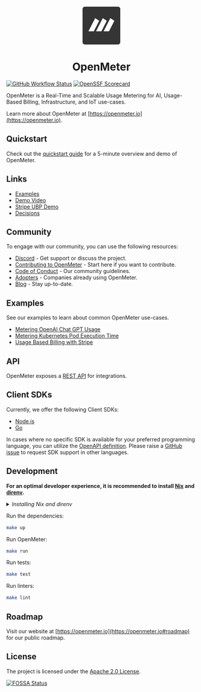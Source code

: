 <p align="center">
  <a href="https://openmeter.io">
    <img src="assets/logo.png" width="100" alt="OpenMeter logo" />
  </a>

  <h1 align="center">
    OpenMeter
  </h1>
</p>

[![GitHub Workflow Status](https://img.shields.io/github/actions/workflow/status/openmeterio/openmeter/ci.yaml?style=flat-square)](https://github.com/openmeterio/openmeter/actions/workflows/ci.yaml)
[![OpenSSF Scorecard](https://api.securityscorecards.dev/projects/github.com/openmeterio/openmeter/badge?style=flat-square)](https://api.securityscorecards.dev/projects/github.com/openmeterio/openmeter)

OpenMeter is a Real-Time and Scalable Usage Metering for AI, Usage-Based Billing, Infrastructure, and IoT use-cases.

Learn more about OpenMeter at [https://openmeter.io](https://openmeter.io).

## Quickstart

Check out the [quickstart guide](/quickstart) for a 5-minute overview and demo of OpenMeter.

## Links

- [Examples](/examples)
- [Demo Video](https://www.loom.com/share/c965e56f1df9450492e687dfb3c18b49)
- [Stripe UBP Demo](https://www.loom.com/share/bc1cfa1b7ed94e65bd3a82f9f0334d04)
- [Decisions](/docs/decisions)

## Community

To engage with our community, you can use the following resources:

- [Discord](https://discord.gg/nYH3ZQ3Xzq) - Get support or discuss the project.
- [Contributing to OpenMeter](CONTRIBUTING.md) - Start here if you want to contribute.
- [Code of Conduct](CODE_OF_CONDUCT.md) - Our community guidelines.
- [Adopters](ADOPTERS.md) - Companies already using OpenMeter.
- [Blog](https://openmeter.io/blog/) - Stay up-to-date.

## Examples

See our examples to learn about common OpenMeter use-cases.

- [Metering OpenAI Chat GPT Usage](/examples/ingest-openai-node)
- [Metering Kubernetes Pod Execution Time](/examples/ingest-kubernetes-pod-time-go)
- [Usage Based Billing with Stripe](/examples/export-stripe-go)

## API

OpenMeter exposes a [REST API](https://editor.swagger.io/?url=https://raw.githubusercontent.com/openmeterio/openmeter/main/api/openapi.yaml) for integrations.

## Client SDKs

Currently, we offer the following Client SDKs:

- [Node.js](/api/client/node)
- [Go](/api/client/go)

In cases where no specific SDK is available for your preferred programming language, you can utilize the [OpenAPI definition](https://github.com/openmeterio/openmeter/blob/main/api/openapi.yaml).
Please raise a [GitHub issue](https://github.com/openmeterio/openmeter/issues/new?assignees=&labels=area%2Fapi%2Ckind%2Ffeature&projects=&template=feature_request.yaml) to request SDK support in other languages.

## Development

**For an optimal developer experience, it is recommended to install [Nix](https://nixos.org/download.html) and [direnv](https://direnv.net/docs/installation.html).**

<details><summary><i>Installing Nix and direnv</i></summary><br>

**Note: These are instructions that _SHOULD_ work in most cases. Consult the links above for the official instructions for your OS.**

Install Nix:

```sh
sh <(curl -L https://nixos.org/nix/install) --daemon
```

Consult the [installation instructions](https://direnv.net/docs/installation.html) to install direnv using your package manager.

On MacOS:

```sh
brew install direnv
```

Install from binary builds:

```sh
curl -sfL https://direnv.net/install.sh | bash
```

The last step is to configure your shell to use direnv. For example for bash, add the following lines at the end of your `~/.bashrc`:

    eval "\$(direnv hook bash)"

**Then restart the shell.**

For other shells, see [https://direnv.net/docs/hook.html](https://direnv.net/docs/hook.html).

**MacOS specific instructions**

Nix may stop working after a MacOS upgrade. If it does, follow [these instructions](https://github.com/NixOS/nix/issues/3616#issuecomment-662858874).

<hr>
</details>

Run the dependencies:

```sh
make up
```

Run OpenMeter:

```sh
make run
```

Run tests:

```sh
make test
```

Run linters:

```sh
make lint
```

## Roadmap

Visit our website at [https://openmeter.io](https://openmeter.io#roadmap) for our public roadmap.

## License

The project is licensed under the [Apache 2.0 License](LICENSE).

[![FOSSA Status](https://app.fossa.com/api/projects/custom%2B38090%2Fgithub.com%2Fopenmeterio%2Fopenmeter.svg?type=large)](https://app.fossa.com/projects/custom%2B38090%2Fgithub.com%2Fopenmeterio%2Fopenmeter?ref=badge_large)

